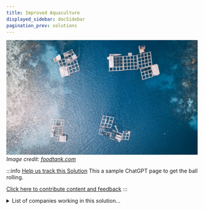 ```yaml
---
title: Improved Aquaculture
displayed_sidebar: docSidebar
pagination_prev: solutions
---
```

![Cover Image](../static/img/aquaculture.jpg)
*Image credit: [foodtank.com](https://foodtank.com/news/2021/07/new-report-shows-sustainability-in-global-aquaculture/)*

:::info [Help us track this Solution](contribute)
This a sample ChatGPT page to get the ball rolling.

[Click here to contribute content and feedback](contribute)
:::

<details>
        <summary>List of companies working in this solution...</summary>
        Experimental feature. Exciting Updates Underway!
        <div>
            <ul>
             
                <li><a href="https://bit.ly/2xJas4f">One Earth Designs</a></li>
            
                <li><a href="https://quentic.com">Quentic</a></li>
            
                <li><a href="https://dishcraft.com/">Dishcraft Robotics</a></li>
            
                <li><a href="https://growup.org.uk">Growup Urgan Farms</a></li>
            
                <li><a href="https://catalinasearanch.com">Catalina Sea Ranch</a></li>
            
                <li><a href="https://katif.com/">Katif</a></li>
            
                <li><a href="https://efishery.com">Efishery</a></li>
            
                <li><a href="https://docktodish.com">Dock To Dish</a></li>
            
                <li><a href="https://thejackfruitcompany.com">The Jackfruit Co</a></li>
            
                <li><a href="https://www.xpertsea.com">Xpertsea</a></li>
            
                <li><a href="https://www.novonutrients.com/">Novonutrients</a></li>
            
                <li><a href="https://EthoCapital.com">Etho Capital</a></li>
            
                <li><a href="https://finlessfoods.com">Finless Foods</a></li>
            
                <li><a href="https://lovethewild.com">Love The Wild</a></li>
            
            </ul>
        </div>
        </details>

:::company
  #### [Jobs listed in this solution at Climatebase](https://climatebase.org/jobs?l=&q=&drawdown_solutions=Improved+Aquaculture)
:::
## Overview

* **Aquaculture**, the cultivation of fish, shellfish, and other aquatic life, has seen a surge in growth, providing a vital food source globally.
* The potential for aquaculture to **reduce greenhouse gas emissions** has been recognized.
* A paradigm shift towards **sustainability** is evident in global aquaculture, given overfishing and the rising demand for seafood.
* Initiatives like the **Aquaculture Innovation Challenge** (WWF and the Gordon and Betty Moore Foundation) and organizations like the **Global Aquaculture Alliance** emphasize sustainable aquaculture.

## Progress Made

* **Aquaponics**: Symbiotic cultivation of fish and plants, resulting in efficient food production and a minimized carbon footprint.
* **Recirculating aquaculture systems (RAS)**: Water-efficient systems that lessen the environmental impact of aquaculture.
* **Offshore aquaculture**: Operated in the open ocean, it diminishes the strain on coastal ecosystems.

  Key proponents of sustainable aquaculture include:

  * **Aquaculture Stewardship Council (ASC)**
  * **Global Aquaculture Alliance (GAA)**
  * **World Wildlife Fund (WWF)**

## Lessons Learned

* **Planning**: A unified vision involving all stakeholders is fundamental.
* **Water Quality Monitoring**: Regularly ensuring optimal water conditions is critical for aquatic health.
* **Quality Feed**: Directly impacts the health and growth of fish.
* **Waste Management**: Proper disposal is crucial to prevent water pollution.
* **Renewable Energy**: Essential for a reduced carbon footprint.

## Challenges Ahead

**Scalability**: Widening the adoption of sustainable aquaculture is hindered by:

* **Public Awareness**: Largely, the populace is uninformed about its potential.
* **Funding**: Insufficient R&D investment.
* **Political Support**: Lacking in many regions.

Leading the charge in innovation is **AquaBounty Technologies**, developing faster-growing salmon.

## Best Path Forward

* **Awareness Building**: Broaden understanding among producers and the public.
* **Research & Development**: Optimize techniques for varied systems.
* **Financial Incentives**: Promote adoption of improved aquaculture technologies.
* **Regulations & Standards**: Advocate for the broad application of sustainable practices.

  Champions in sustainable aquaculture development include:

  * **World Aquaculture Society**
  * **Aquaculture Stewardship Council**
  * **Global Aquaculture Alliance**.